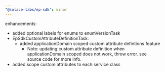 ```yaml
---
"@solace-labs/ep-sdk": minor
---
```


enhancements:

- added optional labels for enums to enumVersionTask
- EpSdkCustomAttributeDefinitionTask:
  - added applicationDomain scoped custom attribute defintions feature
    - Note: updating custom attribute definition when applicationDomain scoped does not work, throw error. see source code for more info.
- added scope custom attributes to each service class
